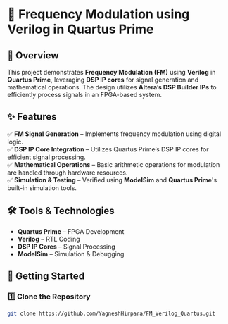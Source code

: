 # 📡 Frequency Modulation using Verilog in Quartus Prime  

## 🔹 Overview  
This project demonstrates **Frequency Modulation (FM)** using **Verilog** in **Quartus Prime**, leveraging **DSP IP cores** for signal generation and mathematical operations. The design utilizes **Altera’s DSP Builder IPs** to efficiently process signals in an FPGA-based system.  

## ✨ Features  
✅ **FM Signal Generation** – Implements frequency modulation using digital logic.  
✅ **DSP IP Core Integration** – Utilizes Quartus Prime’s DSP IP cores for efficient signal processing.  
✅ **Mathematical Operations** – Basic arithmetic operations for modulation are handled through hardware resources.  
✅ **Simulation & Testing** – Verified using **ModelSim** and **Quartus Prime**'s built-in simulation tools.  

## 🛠️ Tools & Technologies  
- **Quartus Prime** – FPGA Development  
- **Verilog** – RTL Coding  
- **DSP IP Cores** – Signal Processing  
- **ModelSim** – Simulation & Debugging  

## 🚀 Getting Started  
### 1️⃣ Clone the Repository  
```sh
git clone https://github.com/YagneshHirpara/FM_Verilog_Quartus.git

